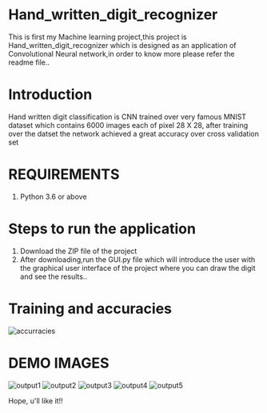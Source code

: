 # Hand_written_digit_recognizer
This is first my Machine learning project,this project is Hand_written_digit_recognizer which is designed as an application of Convolutional Neural network,in order to know more please refer the readme file..

# Introduction 
Hand written digit classification is CNN trained over very famous MNIST dataset which contains 6000 images each of pixel 28 X 28, after training over the datset the network achieved a great accuracy over cross validation set

# REQUIREMENTS 
1. Python 3.6 or above 

# Steps to run the application
1. Download the ZIP file of the project
2. After downloading,run the GUI.py file which will introduce the user with the graphical user interface of the project where you can draw the digit and see the results..

# Training and accuracies
![accurracies](https://user-images.githubusercontent.com/84433782/129487447-54e70436-7084-49ad-9c72-50c418c9d033.png)



# DEMO IMAGES 
![output1](https://user-images.githubusercontent.com/84433782/129456199-5fe20b8c-7d0b-4e67-bb93-200cbd282b14.png)
![output2](https://user-images.githubusercontent.com/84433782/129456202-238a6d4a-e311-47c9-91ce-cf730447d38c.png)
![output3](https://user-images.githubusercontent.com/84433782/129456203-91191247-f250-45ca-a1b8-df1178b41efd.png)
![output4](https://user-images.githubusercontent.com/84433782/129457638-d53806af-e8fc-4335-8749-fd2f0041ce58.png)
![output5](https://user-images.githubusercontent.com/84433782/129487158-36520c8a-bf4f-488e-a99c-51c723acc64a.png)





Hope, u'll like it!!
